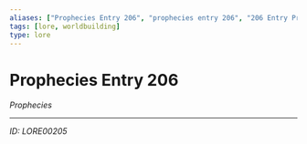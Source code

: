 ```yaml
---
aliases: ["Prophecies Entry 206", "prophecies entry 206", "206 Entry Prophecies"]
tags: [lore, worldbuilding]
type: lore
---
```


# Prophecies Entry 206

*Prophecies*

---
*ID: LORE00205*